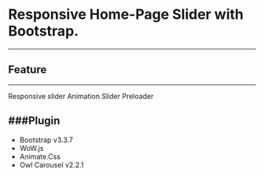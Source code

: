 # Responsive Home-Page Slider with Bootstrap.
---


## Feature
------
Responsive slider
Animation
Slider Preloader

###Plugin
-------
* Bootstrap v3.3.7 
* WoW.js
* Animate.Css
* Owl Carousel v2.2.1
